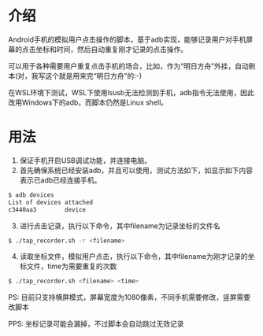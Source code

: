 # 介绍
Android手机的模拟用户点击操作的脚本，基于adb实现，能够记录用户对手机屏幕的点击坐标和时间，然后自动重复刚才记录的点击操作。

可以用于各种需要用户重复点击手机的场合，比如，作为“明日方舟”外挂，自动刷本(对，我写这个就是用来完“明日方舟”的:-)

在WSL环境下测试，WSL下使用lsusb无法检测到手机，adb指令无法使用，因此改用Windows下的adb，而脚本仍然是Linux shell。

# 用法
1. 保证手机开启USB调试功能，并连接电脑。
2. 首先确保系统已经安装adb，并且可以使用，测试方法如下，如显示如下内容表示已adb已经连接手机。

```bash
$ adb devices
List of devices attached
c3440aa3        device
```

3. 进行点击记录，执行以下命令，其中filename为记录坐标的文件名
```bash
$ ./tap_recorder.sh -r <filename>
```

4. 读取坐标文件，模拟用户点击，执行以下命令，其中filename为刚才记录的坐标文件，time为需要重复的次数
```bash
$ ./tap_recorder.sh <filename> <time>
```

PS: 目前只支持横屏模式，屏幕宽度为1080像素，不同手机需要修改，竖屏需要改脚本

PPS: 坐标记录可能会漏掉，不过脚本会自动跳过无效记录